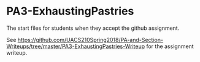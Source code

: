 # PA3-ExhaustingPastries
The start files for students when they accept the github assignment.

See https://github.com/UACS210Spring2018/PA-and-Section-Writeups/tree/master/PA3-ExhaustingPastries-Writeup
for the assignment writeup.

